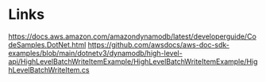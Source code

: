 # Links
https://docs.aws.amazon.com/amazondynamodb/latest/developerguide/CodeSamples.DotNet.html
https://github.com/awsdocs/aws-doc-sdk-examples/blob/main/dotnetv3/dynamodb/high-level-api/HighLevelBatchWriteItemExample/HighLevelBatchWriteItemExample/HighLevelBatchWriteItem.cs
